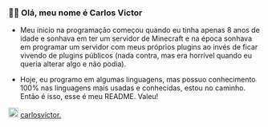 ### 🙇‍♂ Olá, meu nome é Carlos Victor

- Meu inicio na programação começou quando eu tinha apenas 8 anos de idade e sonhava em ter um servidor de Minecraft e na época sonhava em programar um servidor com meus próprios plugins ao invés de ficar vivendo de plugins públicos (nada contra, mas era horrível quando eu queria alterar algo e não podia).

- Hoje, eu programo em algumas linguagens, mas possuo conhecimento 100% nas linguagens mais usadas e conhecidas, estou no caminho. Então é isso, esse é meu README. Valeu!

<img src="https://cdn-icons-png.flaticon.com/512/2111/2111370.png" alt="Discord Icon" width="20" height="20"> [carlosvictor.](https://discord.com/users/945080789530468372)
